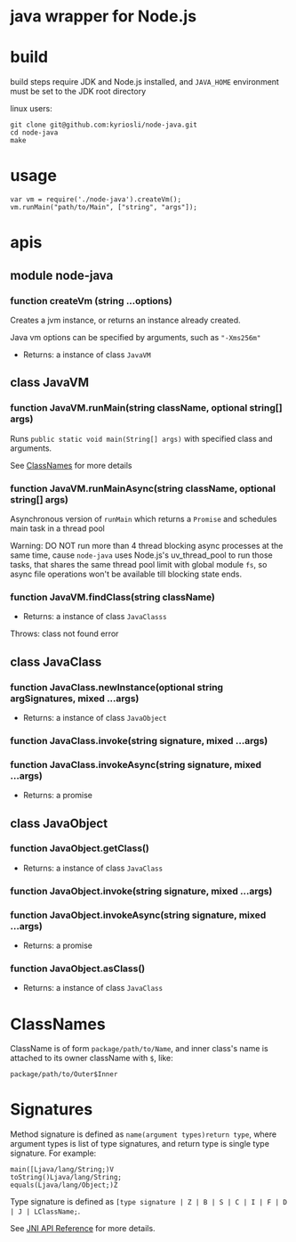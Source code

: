 # java wrapper for Node.js

# build

build steps require JDK and Node.js installed, and `JAVA_HOME` environment must be set to the JDK root directory

linux users:
 
    git clone git@github.com:kyriosli/node-java.git
    cd node-java
    make


# usage

    var vm = require('./node-java').createVm();
    vm.runMain("path/to/Main", ["string", "args"]);
    
# apis

## module node-java

### function createVm (string ...options)

Creates a jvm instance, or returns an instance already created.

Java vm options can be specified by arguments, such as `"-Xms256m"`

  - Returns: a instance of class `JavaVM`

## class JavaVM

### function JavaVM.runMain(string className, optional string[] args)

Runs `public static void main(String[] args)` with specified class and arguments.
 
See [ClassNames](ClassNames) for more details

### function JavaVM.runMainAsync(string className, optional string[] args)

Asynchronous version of `runMain` which returns a `Promise` and schedules main task in a thread pool

Warning: DO NOT run more than 4 thread blocking async processes at the same time, cause `node-java` uses Node.js's
uv_thread_pool to run those tasks, that shares the same thread pool limit with global module `fs`, so async file
operations won't be available till blocking state ends.
 
### function JavaVM.findClass(string className)

  - Returns: a instance of class `JavaClasss`

Throws: class not found error

## class JavaClass
 
### function JavaClass.newInstance(optional string argSignatures, mixed ...args)

  - Returns: a instance of class `JavaObject`

### function JavaClass.invoke(string signature, mixed ...args)

### function JavaClass.invokeAsync(string signature, mixed ...args)

  - Returns: a promise

## class JavaObject

### function JavaObject.getClass()

  - Returns: a instance of class `JavaClass`

### function JavaObject.invoke(string signature, mixed ...args)

### function JavaObject.invokeAsync(string signature, mixed ...args)

  - Returns: a promise

### function JavaObject.asClass()

  - Returns: a instance of class `JavaClass`
 
# ClassNames

ClassName is of form `package/path/to/Name`, and inner class's name is attached to its owner className with `$`, like:

    package/path/to/Outer$Inner

# Signatures

Method signature is defined as `name(argument types)return type`, where argument types is list of type signatures, and
  return type is single type signature. For example:

    main([Ljava/lang/String;)V
    toString()Ljava/lang/String;
    equals(Ljava/lang/Object;)Z

Type signature is defined as `[type signature | Z | B | S | C | I | F | D | J | LClassName;`.

See [JNI API Reference](http://docs.oracle.com/javase/8/docs/technotes/guides/jni/spec/types.html#type_signatures) for more details.